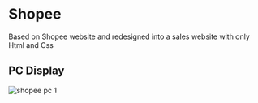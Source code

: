 # Shopee
Based on Shopee website and redesigned into a sales website with only Html and Css

## PC Display
![shopee pc 1](https://user-images.githubusercontent.com/92626395/138579402-6f905f68-5ee1-4150-8f86-e736d78d9e41.png)
